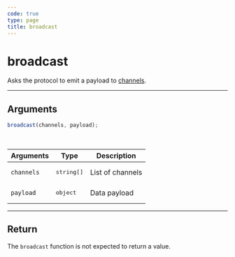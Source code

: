 ```yaml
---
code: true
type: page
title: broadcast
---
```


# broadcast

Asks the protocol to emit a payload to [channels](/core/1/protocols/essentials/getting-started/#channels-default).

---

## Arguments

```js
broadcast(channels, payload);
```

<br/>

| Arguments  | Type                | Description      |
| ---------- | ------------------- | ---------------- |
| `channels` | <pre>string[]</pre> | List of channels |
| `payload`  | <pre>object</pre>   | Data payload     |

---

## Return

The `broadcast` function is not expected to return a value.

